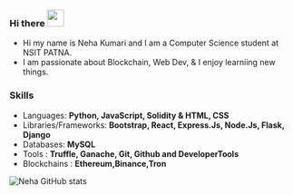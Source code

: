 ### Hi there <img src="https://raw.githubusercontent.com/MartinHeinz/MartinHeinz/master/wave.gif" width="30px">

<!--
**NehaK745/NehaK745** is a ✨ _special_ ✨ repository because its `README.md` (this file) appears on your GitHub profile.

Here are some ideas to get you started:

- 🔭 I’m currently working on ...
- 🌱 I’m currently learning ...
- 👯 I’m looking to collaborate on ...
- 🤔 I’m looking for help with ...
- 💬 Ask me about ...
- 📫 How to reach me: ...
- 😄 Pronouns: ...
- ⚡ Fun fact: ...
-->
* Hi my name is Neha Kumari and I am a Computer Science student at NSIT PATNA.
* I am passionate about Blockchain, Web Dev, & I enjoy learniing new things.

### Skills
* Languages: **Python, JavaScript, Solidity & HTML, CSS**
* Libraries/Frameworks: **Bootstrap, React, Express.Js, Node.Js, Flask, Django**
* Databases: **MySQL**
* Tools : **Truffle, Ganache, Git, Github and DeveloperTools**
* Blockchains : **Ethereum,Binance,Tron**





![Neha GitHub stats](https://github-readme-stats.vercel.app/api?username=NehaK745&show_icons=true&theme=radical)
